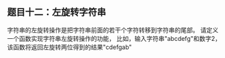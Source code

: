 ## 题目十二：左旋转字符串
字符串的左旋转操作是把字符串前面的若干个字符转移到字符串的尾部。
请定义一个函数实现字符串左旋转操作的功能，
比如，输入字符串"abcdefg"和数字2，
该函数将返回左旋转两位得到的结果"cdefgab"